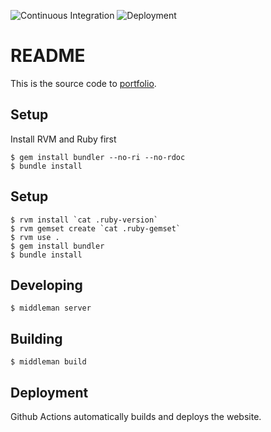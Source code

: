 
![Continuous Integration](https://github.com/floriandejonckheere/portfolio/workflows/Continuous%20Integration/badge.svg)
![Deployment](https://img.shields.io/github/deployments/floriandejonckheere/portfolio/production?label=Deployment)

# README

This is the source code to [portfolio](https://florian.dejonckhee.re/).

## Setup

Install RVM and Ruby first

```
$ gem install bundler --no-ri --no-rdoc
$ bundle install
```

## Setup

```
$ rvm install `cat .ruby-version`
$ rvm gemset create `cat .ruby-gemset`
$ rvm use .
$ gem install bundler
$ bundle install
```

## Developing

```
$ middleman server
```

## Building

```
$ middleman build
```

## Deployment

Github Actions automatically builds and deploys the website.
